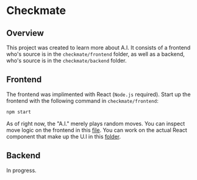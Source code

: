 # Checkmate

## Overview

This project was created to learn more about A.I. It consists of a frontend who's 
source is in the `checkmate/frontend` folder, as well as a backend, who's source is
in the `checkmate/backend` folder.

## Frontend

The frontend was implimented with React (`Node.js` required).
Start up the frontend with the following command in `checkmate/frontend`: <br>

```bash
npm start
```

As of right now, the "A.I." merely plays random moves. You can inspect move logic
on the frontend in this [file](frontend/common/chessgame/ChessGame.js). You 
can work on the actual React component that make up the U.I in this 
[folder](frontend/components/).

## Backend

In progress.